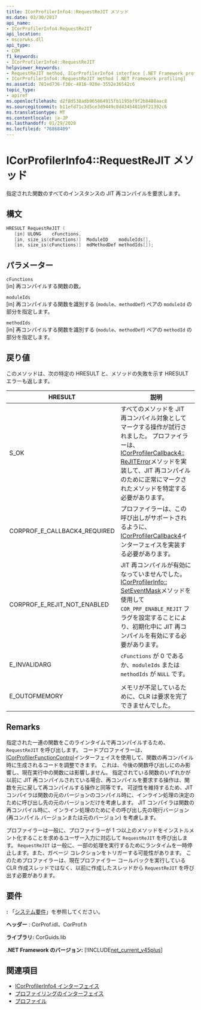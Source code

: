 ```yaml
---
title: ICorProfilerInfo4::RequestReJIT メソッド
ms.date: 03/30/2017
api_name:
- ICorProfilerInfo4.RequestReJIT
api_location:
- mscorwks.dll
api_type:
- COM
f1_keywords:
- ICorProfilerInfo4::RequestReJIT
helpviewer_keywords:
- RequestReJIT method, ICorProfilerInfo4 interface [.NET Framework profiling]
- ICorProfilerInfo4::RequestReJIT method [.NET Framework profiling]
ms.assetid: 781ed736-f30c-4816-920e-3552e36542c6
topic_type:
- apiref
ms.openlocfilehash: d2f8d538adb965864915fb1195bf9f2b8488aac8
ms.sourcegitcommit: b11efd71c3d5ce3d9449c8d4345481b9f21392c6
ms.translationtype: MT
ms.contentlocale: ja-JP
ms.lasthandoff: 01/29/2020
ms.locfileid: "76868409"
---
```

# <a name="icorprofilerinfo4requestrejit-method"></a>ICorProfilerInfo4::RequestReJIT メソッド
指定された関数のすべてのインスタンスの JIT 再コンパイルを要求します。  
  
## <a name="syntax"></a>構文  
  
```cpp  
HRESULT RequestReJIT (  
   [in] ULONG    cFunctions,  
   [in, size_is(cFunctions)]  ModuleID    moduleIds[],  
   [in, size_is(cFunctions)]  mdMethodDef methodIds[]);  
```  
  
## <a name="parameters"></a>パラメーター  
 `cFunctions`  
 [in] 再コンパイルする関数の数。  
  
 `moduleIds`  
 [in] 再コンパイルする関数を識別する (`module`、`methodDef`) ペアの `moduleId` の部分を指定します。  
  
 `methodIds`  
 [in] 再コンパイルする関数を識別する (`module`、`methodDef`) ペアの `methodId` の部分を指定します。  
  
## <a name="return-value"></a>戻り値  
 このメソッドは、次の特定の HRESULT と、メソッドの失敗を示す HRESULT エラーも返します。  
  
|HRESULT|説明|  
|-------------|-----------------|  
|S_OK|すべてのメソッドを JIT 再コンパイル対象としてマークする操作が試行されました。 プロファイラーは、 [ICorProfilerCallback4:: ReJITError](icorprofilercallback4-rejiterror-method.md)メソッドを実装して、JIT 再コンパイルのために正常にマークされたメソッドを特定する必要があります。|  
|CORPROF_E_CALLBACK4_REQUIRED|プロファイラーは、この呼び出しがサポートされるように、 [ICorProfilerCallback4](icorprofilercallback4-interface.md)インターフェイスを実装する必要があります。|  
|CORPROF_E_REJIT_NOT_ENABLED|JIT 再コンパイルが有効になっていませんでした。 [ICorProfilerInfo:: SetEventMask](icorprofilerinfo-seteventmask-method.md)メソッドを使用して `COR_PRF_ENABLE_REJIT` フラグを設定することにより、初期化中に JIT 再コンパイルを有効にする必要があります。|  
|E_INVALIDARG|`cFunctions` が 0 であるか、`moduleIds` または `methodIds` が `NULL` です。|  
|||  
|E_OUTOFMEMORY|メモリが不足しているために、CLR は要求を完了できませんでした。|  
  
## <a name="remarks"></a>Remarks  
 指定された一連の関数をこのラインタイムで再コンパイルするため、`RequestReJIT` を呼び出します。 コードプロファイラーは、 [ICorProfilerFunctionControl](icorprofilerfunctioncontrol-interface.md)インターフェイスを使用して、関数の再コンパイル時に生成されるコードを調整できます。 これは、今後の関数呼び出しにのみ影響し、現在実行中の関数には影響しません。 指定されている関数のいずれかが以前に JIT 再コンパイルされている場合、再コンパイルを要求する操作は、関数を元に戻して再コンパイルする操作と同等です。 可逆性を維持するため、JIT コンパイラは関数の元のバージョンのコンパイル時に、インライン処理の決定のために呼び出し先の元のバージョンだけを考慮します。 JIT コンパイラは関数の再コンパイル時に、インライン処理のためにその呼び出し先の現行バージョン (再コンパイル バージョンまたは元のバージョン) を考慮します。  
  
 プロファイラーは一般に、プロファイラーが 1 つ以上のメソッドをインストルメント化することを求めるユーザー入力に対応して `RequestReJIT` を呼び出します。 `RequestReJIT` は一般に、一部の処理を実行するためにランタイムを一時停止します。また、ガベージ コレクションをトリガーする可能性があります。 このためプロファイラーは、現在プロファイラー コールバックを実行している CLR 作成スレッドではなく、以前に作成したスレッドから `RequestReJIT` を呼び出す必要があります。  
  
## <a name="requirements"></a>要件  
 **:** 「[システム要件](../../../../docs/framework/get-started/system-requirements.md)」を参照してください。  
  
 **ヘッダー** : CorProf.idl、CorProf.h  
  
 **ライブラリ:** CorGuids.lib  
  
 **.NET Framework のバージョン:** [!INCLUDE[net_current_v45plus](../../../../includes/net-current-v45plus-md.md)]  
  
## <a name="see-also"></a>関連項目

- [ICorProfilerInfo4 インターフェイス](icorprofilerinfo4-interface.md)
- [プロファイリングのインターフェイス](profiling-interfaces.md)
- [プロファイル](index.md)
